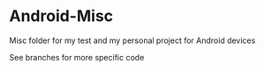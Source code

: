Android-Misc
============

Misc folder for my test and my personal project for Android devices

See branches for more specific code
